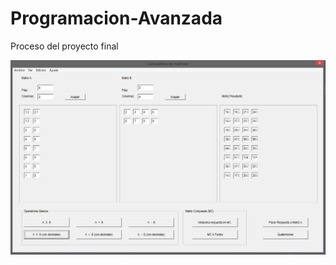 # Programacion-Avanzada
Proceso del proyecto final


![](https://github.com/Geekerxd/Programacion-Avanzada/blob/master/Ventana%20Princimar.JPG)
